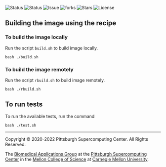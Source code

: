 ![Status](https://github.com/pscedu/singularity-ffmpeg/actions/workflows/main.yml/badge.svg)
![Status](https://github.com/pscedu/singularity-ffmpeg/actions/workflows/pretty.yml/badge.svg)
![Issue](https://img.shields.io/github/issues/pscedu/singularity-ffmpeg)
![forks](https://img.shields.io/github/forks/pscedu/singularity-ffmpeg)
![Stars](https://img.shields.io/github/stars/pscedu/singularity-ffmpeg)
![License](https://img.shields.io/github/license/pscedu/singularity-ffmpeg)

## Building the image using the recipe

### To build the image locally
Run the script `build.sh` to build image locally.

```
bash ./build.sh
```

### To build the image remotely
Run the script `rbuild.sh` to build image remotely.

```
bash ./rbuild.sh
```
## To run tests
To run the available tests, run the command

```
bash ./test.sh
```

---
Copyright © 2020-2022 Pittsburgh Supercomputing Center. All Rights Reserved.

The [Biomedical Applications Group](https://www.psc.edu/biomedical-applications/) at the [Pittsburgh Supercomputing
Center](http://www.psc.edu) in the [Mellon College of Science](https://www.cmu.edu/mcs/) at [Carnegie Mellon University](http://www.cmu.edu).
